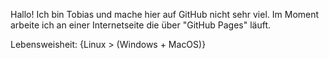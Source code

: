 Hallo! 
Ich bin Tobias und mache hier auf GitHub nicht sehr viel.
Im Moment arbeite ich an einer Internetseite die über "GitHub Pages" läuft. 

Lebensweisheit:
{Linux > (Windows + MacOS)}
